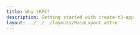 ```yaml
---
title: Why tRPC?
description: Getting started with create-t3-app
layout: ../../../layouts/MainLayout.astro
---
```


